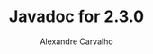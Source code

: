 ---
title: Javadoc for 2.3.0
author: Alexandre Carvalho
menu_title: 2.3.0
category: javadoc_docs
layout: iframe
iframe_url: /docs/2.3.0/javadoc/overview-summary.html
order: 2
---